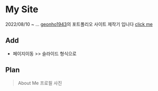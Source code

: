 # My Site

2022/08/10 ~ ...
[geonho1943](https://github.com/geonho1943)의 포트폴리오 사이트 제작기 입니다
[click me](https://geonho1943.github.io/)

## Add

- 페이지이동 >> 슬라이드 형식으로


## Plan

> About Me
> 프로필 사진 
